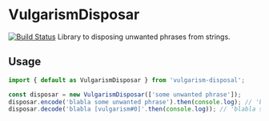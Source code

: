 # VulgarismDisposar
[![Build Status](https://travis-ci.org/magic96/VulgarismDisposar.svg?branch=master)](https://travis-ci.org/magic96/VulgarismDisposar)
Library to disposing unwanted phrases from strings.

## Usage
```js
import { default as VulgarismDisposar } from 'vulgarism-disposal';

const disposar = new VulgarismDisposar(['some unwanted phrase']);
disposar.encode('blabla some unwanted phrase').then(console.log); // 'blabla [vulgarism#0]'
disposar.decode('blabla [vulgarism#0]'.then(console.log)); // 'blabla some unwanted phrase'
```